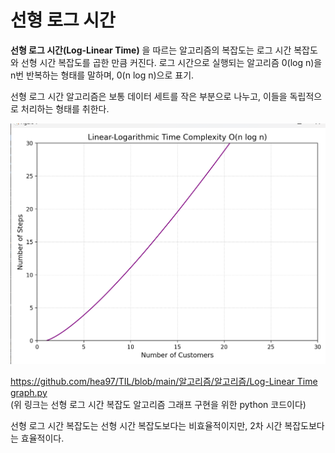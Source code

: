 # 선형 로그 시간

**선형 로그 시간(Log-Linear Time)** 을 따르는 알고리즘의 복잡도는 로그 시간 복잡도와 선형 시간 복잡도를 곱한 만큼 커진다. 로그 시간으로 실행되는 알고리즘 0(log n)을 n번 반복하는 형태를 말하며, 0(n log n)으로 표기.

선형 로그 시간 알고리즘은 보통 데이터 세트를 작은 부분으로 나누고, 이들을 독립적으로 처리하는 형태를 취한다.

![선형 로그](https://github.com/hea97/TIL/blob/main/%EC%95%8C%EA%B3%A0%EB%A6%AC%EC%A6%98/%EC%95%8C%EA%B3%A0%EB%A6%AC%EC%A6%98/%EC%84%A0%ED%98%95%20%EB%A1%9C%EA%B7%B8%20%EC%8B%9C%EA%B0%84.png)

[https://github.com/hea97/TIL/blob/main/알고리즘/알고리즘/Log-Linear Time graph.py](https://github.com/hea97/TIL/blob/main/%EC%95%8C%EA%B3%A0%EB%A6%AC%EC%A6%98/%EC%95%8C%EA%B3%A0%EB%A6%AC%EC%A6%98/Log-Linear%20Time%20graph.py)  
(위 링크는 선형 로그 시간 복잡도 알고리즘 그래프 구현을 위한 python 코드이다)

선형 로그 시간 복잡도는 선형 시간 복잡도보다는 비효율적이지만, 2차 시간 복잡도보다는 효율적이다.